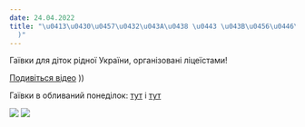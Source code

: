 ```yaml
---
date: 24.04.2022
title: "\u0413\u0430\u0457\u0432\u043A\u0438 \u0443 \u043B\u0456\u0446\u0435\u0457\
  )"
---
```

Гаївки для діток рідної України, організовані ліцеїстами!

[Подивіться відео](https://youtu.be/PsoQmgsZBbk)
))

Гаївки в обливаний понеділок:
[тут](https://youtu.be/Owr3MyKh8CY)
і
[тут](https://youtu.be/85vp8H-OTTI)

![](/files/гаївки-у-ліцеї-гаївки22.png)
![](/files/гаївки-у-ліцеї-гаївки2_22.png)
